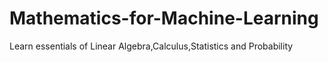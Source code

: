 # Mathematics-for-Machine-Learning
Learn essentials of Linear Algebra,Calculus,Statistics and Probability
